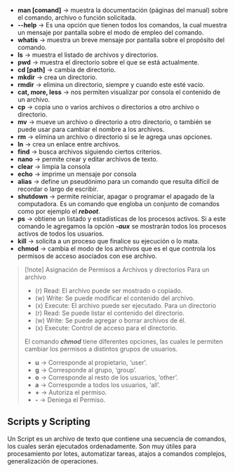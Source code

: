 - **man [comand]** -> muestra la documentación (páginas del manual) sobre el comando, archivo o función solicitada.
- **--help** -> Es una opción que tienen todos los comandos, la cual muestra un mensaje por pantalla sobre el modo de empleo del comando.
- **whatis** -> muestra un breve mensaje por pantalla sobre el propósito del comando.
- **ls** -> muestra el listado de archivos y directorios.
- **pwd** -> muestra el directorio sobre el que se está actualmente.
- **cd [path]** -> cambia de directorio.
- **mkdir** -> crea un directorio.
- **rmdir** -> elimina un directorio, siempre y cuando este esté vacío.
- **cat, more, less** -> nos permiten visualizar por consola el contenido de un archivo.
- **cp** -> copia uno o varios archivos o directorios a otro archivo o directorio.
- **mv** -> mueve un archivo o directorio a otro directorio, o también se puede usar para cambiar el nombre a los archivos.
- **rm** -> elimina un archivo o directorio si se le agrega unas opciones.
- **ln** -> crea un enlace entre archivos.
- **find** -> busca archivos siguiendo ciertos criterios.
- **nano** -> permite crear y editar archivos de texto.
- **clear** -> limpia la consola
- **echo** -> imprime un mensaje por consola
- **alias** -> define un pseudónimo para un comando que resulta difícil de recordar o largo de escribir.
- **shutdown** -> permite reiniciar, apagar o programar el apagado de la computadora. Es un comando que engloba un conjunto de comandos como por ejemplo el ***reboot***.
- **ps** -> obtiene un listado y estadísticas de los procesos activos. Si a este comando le agregamos la opción ***-aux*** se mostrarán todos los procesos activos de todos los usuarios.
- **kill** -> solicita a un proceso que finalice su ejecución o lo mata.
- **chmod** -> cambia el modo de los archivos que es el que controla los permisos de acceso asociados con ese archivo.

>[!note] Asignación de Permisos a Archivos y directorios
>Para un archivo
>- (r) Read: El archivo puede ser mostrado o copiado.
>- (w) Write: Se puede modificar el contenido del archivo.
>- (x) Execute: El archivo puede ser ejecutado.
>Para un directorio
>- (r) Read: Se puede listar el contenido del directorio.
>- (w) Write: Se puede agregar o borrar archivos de él.
>- (x) Execute: Control de acceso para el directorio.
>
>El comando ***chmod*** tiene diferentes opciones, las cuales le permiten cambiar los permisos a distintos grupos de usuarios.
> - **u** -> Corresponde al propietario, ‘user’.
> - **g** -> Corresponde al grupo, ‘group’.
> - **o** -> Corresponde al resto de los usuarios, ‘other’.
> - **a** -> Corresponde a todos los usuarios, ‘all’.
> - **+** -> Autoriza el permiso.
> - **-** -> Deniega el Permiso.

## Scripts y Scripting

Un Script es un archivo de texto que contiene una secuencia de comandos, los cuales serán ejecutados ordenadamente. Son muy útiles para procesamiento por lotes, automatizar tareas, atajos a comandos complejos, generalización de operaciones. 